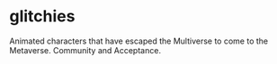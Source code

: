 # glitchies
Animated characters that have escaped the Multiverse to come to the Metaverse. Community and Acceptance.
